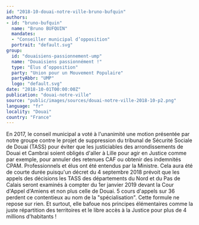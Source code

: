 ```yaml
---
id: "2018-10-douai-notre-ville-bruno-bufquin"
authors:
- id: "bruno-bufquin"
  name: "Bruno BUFQUIN"
  mandates: 
  - "Conseiller municipal d’opposition"
  portrait: "default.svg"
group:
  id: "douaisiens-passionnement-ump"
  name: "Douaisiens passionnément !"
  type: "Élus d’opposition"
  party: "Union pour un Mouvement Populaire"
  partyAbbr: "UMP"
  logo: "default.svg"
date: "2018-10-01T00:00:00Z"
publication: "douai-notre-ville"
source: "public/images/sources/douai-notre-ville-2018-10-p2.png"
language: "fr"
locality: "Douai"
country: "France"
---
```


En 2017, le conseil municipal a voté à l'unanimité une motion présentée par notre groupe contre le projet de suppression du  tribunal de Sécurité Sociale de Douai (TASS) pour éviter que les justiciables des arrondissements de Douai et Cambrai soient obligés d'aller à Lille pour agir en Justice comme par exemple, pour annuler des retenues CAF ou obtenir des indemnités CPAM. Professionnels et élus ont été entendus par la Ministre. Cela aura été de courte durée puisqu'un décret du 4 septembre 2018 prévoit que les appels des décisions les TASS des départements du Nord et du Pas de Calais seront examinés à compter du 1er janvier 2019 devant la Cour d'Appel d'Amiens et non plus celle de Douai. 5 cours d'appels sur 36 perdent ce contentieux au nom de la "spécialisation". Cette formule ne repose sur rien. Et surtout, elle bafoue nos principes élémentaires comme la juste répartition des territoires et le libre accès à la Justice pour plus de 4 millions d'habitants !
